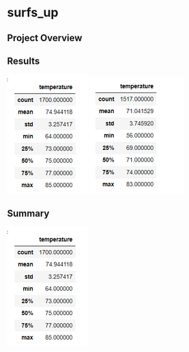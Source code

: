 # surfs_up

## Project Overview

## Results
![](https://github.com/c3crocks/surfs_up/blob/main/Results/1.PNG)
![](https://github.com/c3crocks/surfs_up/blob/main/Results/2.PNG)
## Summary

 
![](https://github.com/c3crocks/surfs_up/blob/main/Results/1.PNG)
